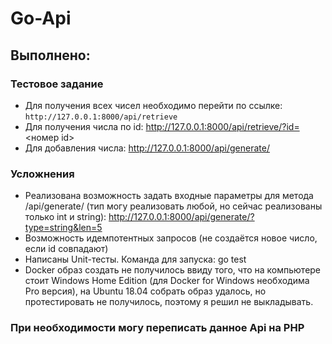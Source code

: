 # Go-Api
## Выполнено:
### Тестовое задание
* Для получения всех чисел необходимо перейти по ссылке:  ```http://127.0.0.1:8000/api/retrieve```
* Для получения числа по id: http://127.0.0.1:8000/api/retrieve/?id=<номер id>
* Для добавления числа: http://127.0.0.1:8000/api/generate/
### Усложнения
* Реализована возможность задать входные параметры для метода /api/generate/ (тип могу реализовать любой, но сейчас реализованы только int и string): http://127.0.0.1:8000/api/generate/?type=string&len=5
* Возможность идемпотентных запросов (не создаётся новое число, если id совпадают)
* Написаны Unit-тесты. Команда для запуска: go test
* Docker образ создать не получилось ввиду того, что на компьютере стоит Windows Home Edition (для Docker for Windows необходима Pro версия), на Ubuntu 18.04 собрать образ удалось, но протестировать не получилось, поэтому я решил не выкладывать.
### При необходимости могу переписать данное Api на PHP
